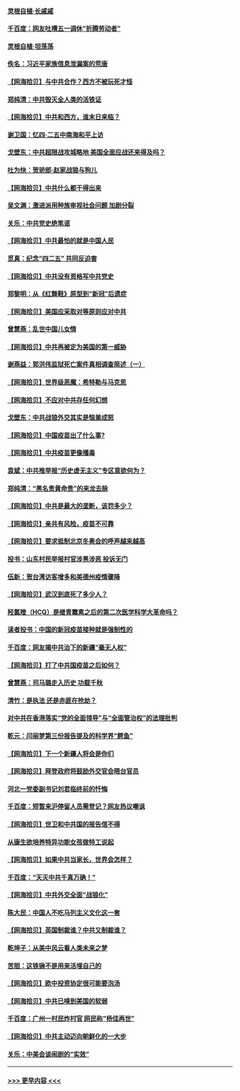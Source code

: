#### [灵根自植‧长戚戚](../pages/nsc993/n12905585.md?t=04262002) 
#### [千百度：网友吐槽五一调休“折腾劳动者”](../pages/nsc993/n12905934.md?t=04262002) 
#### [灵根自植‧坦荡荡](../pages/nsc993/n12905562.md?t=04262002) 
#### [佚名：习近平家族信息泄漏案的荒唐](../pages/nsc993/n12904705.md?t=04262002) 
#### [【网海拾贝】与中共合作？西方不被玩死才怪](../pages/nsc993/n12903873.md?t=04262002) 
#### [郑纯清：中共毁灭全人类的活铁证](../pages/nsc993/n12903785.md?t=04262002) 
#### [【网海拾贝】中共和西方，谁末日来临？](../pages/nsc993/n12903482.md?t=04262002) 
#### [谢卫国：忆四‧二五中南海和平上访](../pages/nsc993/n12902192.md?t=04262002) 
#### [戈壁东：中共超限战攻城略地 美国全面应战还来得及吗？](../pages/nsc993/n12902297.md?t=04262002) 
#### [吐为快：贺骄郎‧赵家战狼与狗儿](../pages/nsc993/n12902280.md?t=04262002) 
#### [【网海拾贝】中共什么都干得出来](../pages/nsc993/n12897500.md?t=04262002) 
#### [吴文渊：激进派用种族审视社会问题 加剧分裂](../pages/nsc993/n12893881.md?t=04262002) 
#### [关乐：中共党史绝笔谣](../pages/nsc993/n12897270.md?t=04262002) 
#### [【网海拾贝】中共最怕的就是中国人民](../pages/nsc993/n12894705.md?t=04262002) 
#### [觅真：纪念“四二五” 共同反迫害](../pages/nsc993/n12894553.md?t=04262002) 
#### [【网海拾贝】中共没有资格写中共党史](../pages/nsc993/n12892231.md?t=04262002) 
#### [郑黎明：从《红舞鞋》原型到“新冠”后遗症](../pages/nsc993/n12890469.md?t=04262002) 
#### [【网海拾贝】美国应采取对等原则应对中共](../pages/nsc993/n12889176.md?t=04262002) 
#### [曾慧燕：乱世中国儿女情](../pages/nsc993/n12887931.md?t=04262002) 
#### [【网海拾贝】中共再被定为美国的第一威胁](../pages/nsc993/n12887580.md?t=04262002) 
#### [谢燕益：郭洪伟监狱死亡案件真相调查简述（一）](../pages/nsc993/n12885648.md?t=04262002) 
#### [【网海拾贝】世界级恶魔：希特勒与马克思](../pages/nsc993/n12884062.md?t=04262002) 
#### [【网海拾贝】不应对中共存任何幻想](../pages/nsc993/n12881460.md?t=04262002) 
#### [戈壁东：中共战狼外交其实是恼羞成怒](../pages/nsc993/n12880392.md?t=04262002) 
#### [【网海拾贝】中国疫苗出了什么事?](../pages/nsc993/n12879124.md?t=04262002) 
#### [【网海拾贝】中共疫苗更像播毒](../pages/nsc993/n12876631.md?t=04262002) 
#### [袁斌：中共推举报“历史虚无主义”专区意欲何为？](../pages/nsc993/n12876530.md?t=04262002) 
#### [郑纯清：“黑名贵黄命贵”的来龙去脉](../pages/nsc993/n12875589.md?t=04262002) 
#### [【网海拾贝】中共是最大的垄断，该罚多少？](../pages/nsc993/n12874006.md?t=04262002) 
#### [【网海拾贝】亲共有风险，疫苗不可靠](../pages/nsc993/n12872224.md?t=04262002) 
#### [【网海拾贝】要求抵制北京冬奥会的呼声越来越高](../pages/nsc993/n12868962.md?t=04262002) 
#### [投书：山东村民举报村官涉黑涉恶 投诉无门](../pages/nsc993/n12869726.md?t=04262002) 
#### [伍新：贺台湾访客增多和美德州疫情骤降](../pages/nsc993/n12865651.md?t=04262002) 
#### [【网海拾贝】武汉到底死了多少人？](../pages/nsc993/n12863707.md?t=04262002) 
#### [羟氯喹（HCQ）是继青霉素之后的第二次医学科学大革命吗？](../pages/nsc993/n12638564.md?t=04262002) 
#### [读者投书：中国的新冠疫苗接种就是强制性的](../pages/nsc993/n12859932.md?t=04262002) 
#### [千百度：网友揭中共治下的新疆“毫无人权”](../pages/nsc993/n12858385.md?t=04262002) 
#### [【网海拾贝】打了中共国疫苗之后如何？](../pages/nsc993/n12857866.md?t=04262002) 
#### [曾慧燕：司马璐走入历史 功载千秋](../pages/nsc993/n12856996.md?t=04262002) 
#### [清竹：是执法 还是赤匪在抢劫？](../pages/nsc993/n12856952.md?t=04262002) 
#### [对中共在香港落实“党的全面领导”与“全面管治权”的法理批判](../pages/nsc993/n12856929.md?t=04262002) 
#### [乾元：闫丽梦第三份报告提及的科学界“鳄鱼”](../pages/nsc993/n12855985.md?t=04262002) 
#### [【网海拾贝】下一个新疆人将会是你们](../pages/nsc993/n12855864.md?t=04262002) 
#### [【网海拾贝】拜登政府将鼓励外交官会晤台官员](../pages/nsc993/n12853615.md?t=04262002) 
#### [河北一党委副书记刘君临终前的忏悔](../pages/nsc993/n12849420.md?t=04262002) 
#### [千百度：短暂来沪停留人员需登记？网友热议嘲讽](../pages/nsc993/n12853497.md?t=04262002) 
#### [【网海拾贝】世卫和中共国的报告信不得](../pages/nsc993/n12850902.md?t=04262002) 
#### [从康生欲培养特异功能女孩做特工说起](../pages/nsc993/n12849289.md?t=04262002) 
#### [【网海拾贝】如果中共当家长，世界会怎样？](../pages/nsc993/n12848436.md?t=04262002) 
#### [千百度：“天灭中共千真万确！”](../pages/nsc993/n12845659.md?t=04262002) 
#### [【网海拾贝】中共外交全面“战狼化”](../pages/nsc993/n12845607.md?t=04262002) 
#### [陈大民：中国人不吃马列主义文化这一套](../pages/nsc993/n12842496.md?t=04262002) 
#### [【网海拾贝】英国制裁谁？中共又制裁谁？](../pages/nsc993/n12840909.md?t=04262002) 
#### [乾坤子：从美中风云看人类未来之梦](../pages/nsc993/n12840590.md?t=04262002) 
#### [苦胆：这铁锹不是用来活埋自己的](../pages/nsc993/n12839512.md?t=04262002) 
#### [【网海拾贝】欧中投资协定很可能要泡汤](../pages/nsc993/n12835122.md?t=04262002) 
#### [【网海拾贝】中共已嗅到美国的软弱](../pages/nsc993/n12832411.md?t=04262002) 
#### [千百度：广州一村民炸村官 网民称“杨佳再世”](../pages/nsc993/n12832380.md?t=04262002) 
#### [【网海拾贝】中共主动迈向朝鲜化的一大步](../pages/nsc993/n12829887.md?t=04262002) 
#### [关乐：中美会谈闹剧的“实效”](../pages/nsc993/n12826698.md?t=04262002) 

----
#### [ >>> 更早内容 <<< ](../indexes/nsc993-earlier.md)

